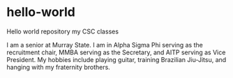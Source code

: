 # hello-world
Hello world repository my CSC classes

I am a senior at Murray State. I am in Alpha Sigma Phi serving as the recruitment chair, MMBA serving as the Secretary, and AITP serving as Vice President. My hobbies include playing guitar, training Brazilian Jiu-Jitsu, and hanging with my fraternity brothers. 
